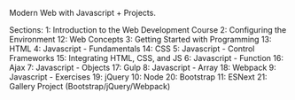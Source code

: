 Modern Web with Javascript + Projects.

Sections:
                1: Introduction to the Web Development Course
     2: Configuring the Environment                 12: Web Concepts
     3: Getting Started with Programming            13: HTML
     4: Javascript - Fundamentals                   14: CSS
     5: Javascript - Control Frameworks             15: Integrating HTML, CSS, and JS
     6: Javascript - Function                       16: Ajax
     7: Javascript - Objects                        17: Gulp
     8: Javascript - Array                          18: Webpack
     9: Javascript - Exercises                      19: jQuery
     10: Node                                       20: Bootstrap
     11: ESNext                                     21: Gallery Project (Bootstrap/jQuery/Webpack)